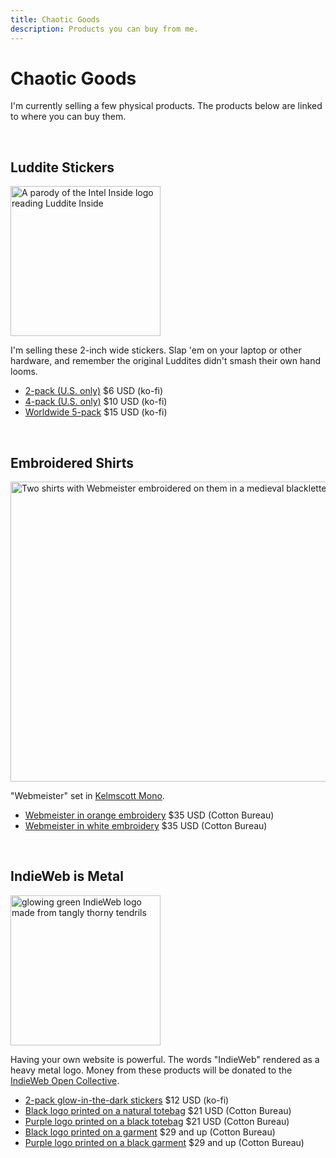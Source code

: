 ```yaml
---
title: Chaotic Goods
description: Products you can buy from me.
---
```


# Chaotic Goods

I'm currently selling a few physical products. The products below are linked to where you can buy them. 

&nbsp;

## Luddite Stickers
<img src="/img/static/luddite.png" alt="A parody of the Intel Inside logo reading Luddite Inside" width="240" height="240" loading="lazy">

I'm selling these 2-inch wide stickers. Slap 'em on your laptop or other hardware, and remember the original Luddites didn't smash their own hand looms.

- [2-pack (U.S. only)](https://ko-fi.com/s/7ff96b0a15) $6 USD (ko-fi)
- [4-pack (U.S. only)](https://ko-fi.com/s/871275c3cc) $10 USD (ko-fi)
- [Worldwide 5-pack](https://ko-fi.com/s/6d32090a72) $15 USD (ko-fi)

&nbsp;

## Embroidered Shirts
<img src="/img/static/embroidery.png" alt="Two shirts with Webmeister embroidered on them in a medieval blackletter monospaced font" width="828" height="480" loading="lazy">

"Webmeister" set in [Kelmscott Mono](https://github.com/seeddisperser/kelmscott-mono).

- [Webmeister in orange embroidery](https://cottonbureau.com/p/BNDP9J/shirt/webmeister#/29378971/tee-men-premium-lightweight-macchiato-tri-blend-s) $35 USD (Cotton Bureau)
- [Webmeister in white embroidery](https://cottonbureau.com/p/BSA38W/shirt/webmeister) $35 USD (Cotton Bureau) 

&nbsp;

## IndieWeb is Metal
<img src="/img/post-images/2025-indieweb-glowing.jpg" alt="glowing green IndieWeb logo made from tangly thorny tendrils" width="240" height="240" loading="lazy">

Having your own website is powerful. The words "IndieWeb" rendered as a heavy metal logo. Money from these products will be donated to the [IndieWeb Open Collective](https://opencollective.com/indieweb).

- [2-pack glow-in-the-dark stickers](https://ko-fi.com/s/a4d98e4503) $12 USD (ko-fi)
- [Black logo printed on a natural totebag](https://cottonbureau.com/p/476ZPW/tote/indieweb-is-metal) $21 USD (Cotton Bureau)
- [Purple logo printed on a black totebag](https://cottonbureau.com/p/PK5UV6/tote/indieweb-is-metal-purple-on-black) $21 USD (Cotton Bureau)
- [Black logo printed on a garment](https://cottonbureau.com/p/2RF754/shirt/indieweb-is-metal) $29 and up (Cotton Bureau)
- [Purple logo printed on a black garment](https://cottonbureau.com/p/SAGWTG/shirt/indieweb-is-metal-purple-on-black) $29 and up (Cotton Bureau)
